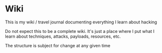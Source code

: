 # Wiki

This is my wiki / travel journal documenting everything I learn about hacking

Do not expect this to be a complete wiki. It's just a place where I put what I learn about techniques, attacks, payloads, resources, etc.

The structure is subject for change at any given time
